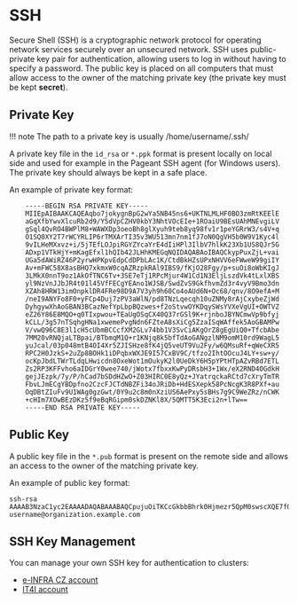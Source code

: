 # SSH

Secure Shell (SSH) is a cryptographic network protocol for operating network services securely over an unsecured network.
SSH uses public-private key pair for authentication, allowing users to log in without having to specify a password. The public key is placed on all computers that must allow access to the owner of the matching private key (the private key must be kept **secret**).

## Private Key

!!! note
    The path to a private key is usually /home/username/.ssh/

A private key file in the `id_rsa` or `*.ppk` format is present locally on local side and used for example in the Pageant SSH agent (for Windows users). The private key should always be kept in a safe place.

An example of private key format:

```console
    -----BEGIN RSA PRIVATE KEY-----
    MIIEpAIBAAKCAQEAqbo7jokygnBpG2wYa5NB45ns6+UKTNLMLHF0BO3zmRtKEElE
    aGqXfbYwvXlcuRb2d9/Y5dVpCZHV0kbY3NhtVOcEIe+1ROaiU9BEsUAhMNEvgiLV
    gSql4QvRO4BWPlM8+WAWXDp3oeoBh8glXyuh9teb8yq98fv1r1peYGRrW3/s4V+q
    O1SQ0XY2T7rWCYRLIP6rTMXArTI35v3WU513mn7nm1fJ7oN0QgVH5b0W9V1Kyc4l
    9vILHeMXxvz+i/5jTEfLOJpiRGYZYcaYrE4dIiHPl3IlbV7hlkK23Xb1US8QJr5G
    ADxp1VTkHjY+mKagEfxl1hQIb42JLHhKMEGqNQIDAQABAoIBAQCkypPuxZjL+vai
    UGa5dAWiRZ46P2yrwHPKpvEdpCdDPbLAc1K/CtdBkHZsUPxNHVV6eFWweW99giIY
    Av+mFWC58X8asBHQ7xkmxW0cqAZRzpkRAl9IBS9/fKjO28Fgy/p+suOi8oWbKIgJ
    3LMkX0nnT9oz1AkOfTNC6Tv+3SE7eTj1RPcMjur4W1Cd1N3EljLszdVk4tLxlXBS
    yl9NzVnJJbJR4t01l45VfFECgYEAno1WJSB/SwdZvS9GkfhvmZd3r4vyV9Bmo3dn
    XZAh8HRW13imOnpklDR4FRe98D9A7V3yh9h60Co4oAUd6N+Oc68/qnv/8O9efA+M
    /neI9ANYFo8F0+yFCp4Duj7zPV3aWlN/pd8TNzLqecqh10uZNMy8rAjCxybeZjWd
    DyhgywXhAoGBAN3BCazNefYpLbpBQzwes+f2oStvwOYKDqySWsYVXeVgUI+OWTVZ
    eZ26Y86E8MQO+q0TIxpwou+TEaUgOSqCX40Q37rGSl9K+rjnboJBYNCmwVp9bfyj
    kCLL/3g57nTSqhgHNa1xwemePvgNdn6FZteA8sXiCg5ZzaISqWAffek5AoGBAMPw
    V/vwQ96C8E3l1cH5cUbmBCCcfXM2GLv74bb1V3SvCiAKgOrZ8gEgUiQ0+TfcbAbe
    7MM20vRNQjaLTBpai/BTbmqM1Q+r1KNjq8k5bfTdAoGANgzlNM9omM10rd9WagL5
    yuJcal/03p048mtB4OI4Xr5ZJISHze8fK4jQ5veUT9Vu2Fy/w6QMsuRf+qWeCXR5
    RPC2H0JzkS+2uZp8BOHk1iDPqbxWXJE9I57CxBV9C/tfzo2IhtOOcuJ4LY+sw+y/
    ocKpJbdLTWrTLdqLHwicdn8OxeWot1mOukyK2l0UeDkY6H5pYPtHTpAZvRBd7ETL
    Zs2RP3KFFvho6aIDGrY0wee740/jWotx7fbxxKwPyDRsbH3+1Wx/eX2RND4OGdkH
    gejJEzpk/7y/P/hCad7bSDdHZwO+Z03HIRC0E8yQz+JYatrqckaRCtd7cXryTmTR
    FbvLJmECgYBDpfno2CzcFJCTdNBZFi34oJRiDb+HdESXepk58PcNcgK3R8PXf+au
    OqDBtZIuFv9U1WAg0gzGwt/0Y9u2c8m0nXziUS6AePxy5sBHs7g9C9WeZRz/nCWK
    +cHIm7XOwBEzDKz5f9eBqRGipm0skDZNKl8X/5QMTT5K3Eci2n+lTw==
    -----END RSA PRIVATE KEY-----
```

## Public Key

A public key file in the `*.pub` format is present on the remote side and allows an access to the owner of the matching private key.

An example of public key format:

```console
ssh-rsa AAAAB3NzaC1yc2EAAAADAQABAAABAQCpujuOiTKCcGkbbBhrk0Hjmezr5QpM0swscXQE7fOZG0oQSURoapd9tjC9eVy5FvZ339jl1WkJkdXSRtjc2G1U5wQh77VE5qJT0ESxQCEw0S+CItWBKqXhC9E7gFY+UyP5YBZcOneh6gGHyCVfK6H215vzKr3x+/WvWl5gZGtbf+zhX6o4RJDRdjZPutYJhEsg/qtMxcCtMjfm/dZTnXeafuebV8nug3RCBUflvRb1XUrJuiX28gsd4xfG/P6L/mNMR8s4kmJEZhlhxpj8Th0iIc+XciVtXuGWQrbddcVRLxAmvkYAPGnVVOQeNj69pqAR/GXaFAhvjYkseEowQao1 username@organization.example.com
```

## SSH Key Management

You can manage your own SSH key for authentication to clusters:

* [e-INFRA CZ account][3]
* [IT4I account][4]

[1]: ./ssh-keys.md
[2]: ./putty.md
[3]: ../../management/einfracz-profile.md
[4]: ../../management/it4i-profile.md
